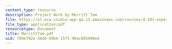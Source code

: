 ```yaml
---
content_type: resource
description: Project Work by Merritt Tam
file: https://ol-ocw-studio-app-qa.s3.amazonaws.com/courses/4-101-experiencing-architecture-studio-spring-2003/f09e792e38d669b615f190ac885990e4_MerrittTam.pdf
file_type: application/pdf
resourcetype: Document
title: MerrittTam.pdf
uid: f09e792e-38d6-69b6-15f1-90ac885990e4
---
```

